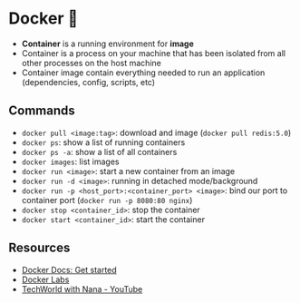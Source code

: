 # Docker 🐳

- **Container** is a running environment for **image**
- Container is a process on your machine that has been isolated from all other processes on the host machine 
- Container image contain everything needed to run an application (dependencies, config, scripts, etc)


## Commands

- `docker pull <image:tag>`: download and image (`docker pull redis:5.0`)
- `docker ps`: show a list of running containers
- `docker ps -a`: show a list of all containers 
- `docker images`: list images
- `docker run <image>`: start a new container from an image
- `docker run -d <image>`: running in detached mode/background
- `docker run -p <host_port>:<container_port> <image>`: bind our port to container port (`docker run -p 8080:80 nginx`)
- `docker stop <container_id>`: stop the container
- `docker start <container_id>`: start the container

## Resources

- [Docker Docs: Get started](https://docs.docker.com/get-started/)
- [Docker Labs](https://github.com/collabnix/dockerlabs)
- [TechWorld with Nana - YouTube](https://www.youtube.com/c/TechWorldwithNana)
